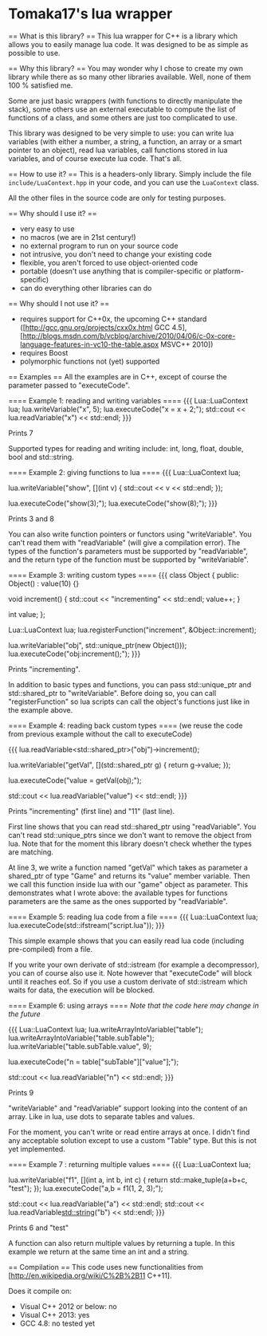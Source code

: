 Tomaka17's lua wrapper
======================

== What is this library? ==
This lua wrapper for C++ is a library which allows you to easily manage lua code. It was designed to be as simple as possible to use.

== Why this library? ==
You may wonder why I chose to create my own library while there as so many other libraries available. Well, none of them 100 % satisfied me.

Some are just basic wrappers (with functions to directly manipulate the stack), some others use an external executable to compute the list of functions of a class, and some others are just too complicated to use.

This library was designed to be very simple to use: you can write lua variables (with either a number, a string, a function, an array or a smart pointer to an object), read lua variables, call functions stored in lua variables, and of course execute lua code. That's all.

== How to use it? ==
This is a headers-only library.
Simply include the file `include/LuaContext.hpp` in your code, and you can use the `LuaContext` class.

All the other files in the source code are only for testing purposes.

== Why should I use it? ==
  * very easy to use
  * no macros (we are in 21st century!)
  * no external program to run on your source code
  * not intrusive, you don't need to change your existing code
  * flexible, you aren't forced to use object-oriented code
  * portable (doesn't use anything that is compiler-specific or platform-specific)
  * can do everything other libraries can do

== Why should I not use it? ==
  * requires support for C++0x, the upcoming C++ standard ([http://gcc.gnu.org/projects/cxx0x.html GCC 4.5], [http://blogs.msdn.com/b/vcblog/archive/2010/04/06/c-0x-core-language-features-in-vc10-the-table.aspx MSVC++ 2010])
  * requires Boost
  * polymorphic functions not (yet) supported

== Examples ==
All the examples are in C++, except of course the parameter passed to "executeCode".

==== Example 1: reading and writing variables ====
{{{
Lua::LuaContext lua;
lua.writeVariable("x", 5);
lua.executeCode("x = x + 2;");
std::cout << lua.readVariable<int>("x") << std::endl;
}}}

Prints 7

Supported types for reading and writing include: int, long, float, double, bool and std::string.

==== Example 2: giving functions to lua ====
{{{
Lua::LuaContext lua;

lua.writeVariable("show", [](int v) { std::cout << v << std::endl; });

lua.executeCode("show(3);");
lua.executeCode("show(8);");
}}}

Prints 3 and 8

You can also write function pointers or functors using "writeVariable". You can't read them with "readVariable" (will give a compilation error). The types of the function's parameters must be supported by "readVariable", and the return type of the function must be supported by "writeVariable".


==== Example 3: writing custom types ====
{{{
class Object {
public:
 Object() : value(10) {}

 void  increment() { std::cout << "incrementing" << std::endl; value++; } 

 int value;
};

Lua::LuaContext lua;
lua.registerFunction("increment", &Object::increment);

lua.writeVariable("obj", std::unique_ptr<Object>(new Object()));
lua.executeCode("obj:increment();");
}}}

Prints "incrementing".

In addition to basic types and functions, you can pass std::unique_ptr and std::shared_ptr to "writeVariable". Before doing so, you can call "registerFunction" so lua scripts can call the object's functions just like in the example above.


==== Example 4: reading back custom types ====
(we reuse the code from previous example without the call to executeCode)

{{{
lua.readVariable<std::shared_ptr<Object>>("obj")->increment();

lua.writeVariable("getVal", [](std::shared_ptr<Object> g) { return g->value; });

lua.executeCode("value = getVal(obj);");

std::cout << lua.readVariable<int>("value") << std::endl;
}}}

Prints "incrementing" (first line) and "11" (last line).

First line shows that you can read std::shared_ptr using "readVariable". You can't read std::unique_ptrs since we don't want to remove the object from lua. Note that for the moment this library doesn't check whether the types are matching.

At line 3, we write a function named "getVal" which takes as parameter a shared_ptr of type "Game" and returns its "value" member variable. Then we call this function inside lua with our "game" object as parameter. This demonstrates what I wrote above: the available types for functions parameters are the same as the ones supported by "readVariable".

==== Example 5: reading lua code from a file ====
{{{
Lua::LuaContext lua;
lua.executeCode(std::ifstream("script.lua"));
}}}

This simple example shows that you can easily read lua code (including pre-compiled) from a file.

If you write your own derivate of std::istream (for example a decompressor), you can of course also use it. Note however that "executeCode" will block until it reaches eof. So if you use a custom derivate of std::istream which waits for data, the execution will be blocked.


==== Example 6: using arrays ====
_Note that the code here may change in the future_

{{{
Lua::LuaContext lua;
lua.writeArrayIntoVariable("table");
lua.writeArrayIntoVariable("table.subTable");
lua.writeVariable("table.subTable.value", 9);

lua.executeCode("n = table[\"subTable\"][\"value\"];");

std::cout << lua.readVariable<int>("n") << std::endl;
}}}

Prints 9

"writeVariable" and "readVariable" support looking into the content of an array. Like in lua, use dots to separate tables and values.

For the moment, you can't write or read entire arrays at once. I didn't find any acceptable solution except to use a custom "Table" type. But this is not yet implemented.

==== Example 7 : returning multiple values ====
{{{
Lua::LuaContext lua;

lua.writeVariable("f1", [](int a, int b, int c) { return std::make_tuple(a+b+c, "test"); });
lua.executeCode("a,b = f1(1, 2, 3);");

std::cout << lua.readVariable<int>("a") << std::endl;
std::cout << lua.readVariable<std::string>("b") << std::endl;
}}}

Prints 6 and "test"

A function can also return multiple values by returning a tuple. In this example we return at the same time an int and a string.


== Compilation ==
This code uses new functionalities from [http://en.wikipedia.org/wiki/C%2B%2B11 C++11].

Does it compile on:
  * Visual C++ 2012 or below: no
  * Visual C++ 2013: yes
  * GCC 4.8: no tested yet
